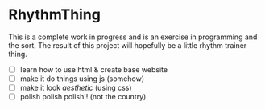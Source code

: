 # RhythmThing
This is a complete work in progress and is an exercise in programming and the sort. The result of this project will hopefully be a little rhythm trainer thing.

- [ ] learn how to use html & create base website
- [ ] make it do things using js (somehow)
- [ ] make it look *aesthetic* (using css)
- [ ] polish polish polish!! (not the country)
